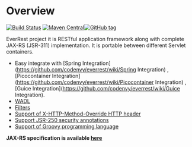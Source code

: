 # Overview

[![Build Status](https://travis-ci.org/codenvy/everrest.svg)](https://travis-ci.org/codenvy/everrest) [![Maven Central](https://maven-badges.herokuapp.com/maven-central/org.everrest/everrest-core/badge.svg?style=flat)](https://maven-badges.herokuapp.com/maven-central/org.everrest/everrest-core)[![GitHub tag](https://img.shields.io/github/tag/codenvy/everrest.svg?style=plastic)]()

EverRest project it is RESTful application framework along with complete JAX-RS (JSR-311) implementation. It is portable between different Servlet containers.
  - Easy integrate with [Spring Integration](https://github.com/codenvy/everrest/wiki/Spring Integration) ,  [Picocontainer Integration](https://github.com/codenvy/everrest/wiki/Picocontainer Integration) , [Guice Integration](https://github.com/codenvy/everrest/wiki/Guice Integration).
  - [WADL](https://github.com/codenvy/everrest/wiki/WADL)
  - [Filters](https://github.com/codenvy/everrest/wiki/Filters)
  - [Support of X-HTTP-Method-Override HTTP header](https://github.com/codenvy/everrest/wiki/XHTTP-Method-Override)
  - [Support JSR-250 security annotations]( https://github.com/codenvy/everrest/wiki/JSR250)
  - [Support of Groovy programming language]( https://github.com/codenvy/everrest/wiki/Groovy)


**JAX-RS specification is available [here](http://jcp.org/aboutJava/communityprocess/final/jsr311/index.html)**
